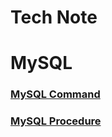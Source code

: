 # Tech Note

# MySQL
### [MySQL Command](https://github.com/vivafoxdirector/tech-note/blob/master/DataBase/MySQL/MySQL-Command.md)
### [MySQL Procedure](https://github.com/vivafoxdirector/tech-note/blob/master/DataBase/MySQL/MySQL-Procedure.md)